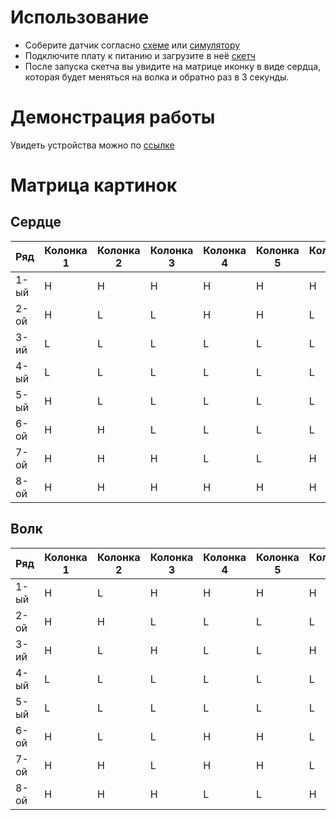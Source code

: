 # Использование

- Соберите датчик согласно [схеме](matrix.pdf) или [симулятору](https://www.tinkercad.com/things/5Az5Wg9V59D/editel?returnTo=%2Fcircuits)
- Подключите плату к питанию и загрузите в неё [скетч](Matrix_registers.ino)
- После запуска скетча вы увидите на матрице иконку в виде сердца, которая будет меняться на волка и обратно раз в 3 секунды.

# Демонстрация работы

Увидеть устройства можно по [ссылке](https://drive.google.com/file/d/1guZylCu63m9wscEhWE9ZopY_oO55Vdyg/view?usp=sharing)

# Матрица картинок

## Сердце

| Ряд | Колонка 1 | Колонка 2 | Колонка 3 | Колонка 4 | Колонка 5 | Колонка 6 | Колонка 7 | Колонка 8 |
|------------------|-------|-------|-------|-------|-------|-------|-------|-------|
| 1-ый            | H     | H     | H     | H     | H     | H     | H     | H     |
| 2-ой            | H     | L     | L     | H     | H     | L     | L     | H     |
| 3-ий            | L     | L     | L     | L     | L     | L     | L     | L     |
| 4-ый            | L     | L     | L     | L     | L     | L     | L     | L     |
| 5-ый            | H     | L     | L     | L     | L     | L     | L     | H     |
| 6-ой            | H     | H     | L     | L     | L     | L     | H     | H     |
| 7-ой            | H     | H     | H     | L     | L     | H     | H     | H     |
| 8-ой            | H     | H     | H     | H     | H     | H     | H     | H     |

## Волк

| Ряд | Колонка 1 | Колонка 2 | Колонка 3 | Колонка 4 | Колонка 5 | Колонка 6 | Колонка 7 | Колонка 8 |
|------------------|-------|-------|-------|-------|-------|-------|-------|-------|
| 1-ый            | H     | L     | H     | H     | H     | H     | L     | H     |
| 2-ой            | H     | H     | L     | L     | L     | L     | H     | H     |
| 3-ий            | H     | L     | H     | L     | L     | H     | L     | H     |
| 4-ый            | L     | L     | L     | L     | L     | L     | L     | L     |
| 5-ый            | L     | L     | L     | L     | L     | L     | L     | L     |
| 6-ой            | H     | L     | L     | H     | H     | L     | L     | H     |
| 7-ой            | H     | H     | L     | H     | H     | L     | H     | H     |
| 8-ой            | H     | H     | H     | L     | L     | H     | H     | H     |
